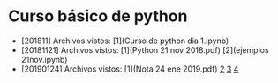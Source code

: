 # Curso básico de python
* [201811] Archivos vistos: [1](Curso de python dia 1.ipynb)
* [20181121] Archivos vistos: [1](Python 21 nov 2018.pdf) [2](ejemplos 21nov.ipynb)
* [20190124] Archivos vistos:
 [1](Nota 24 ene 2019.pdf)
 [2](ejemplos_funciones.py)
 [3](mas_funciones.py)
 [4](muchas_mas_funciones.py)